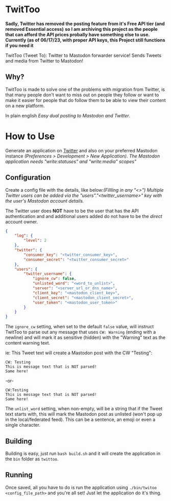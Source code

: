 # TwitToo

**Sadly, Twitter has removed the posting feature from it's Free API tier (and removed Essential access)**
**so I am archiving this project as the people that can afford the API prices probally have something**
**else to use. Currently (as of 06/17/23, with proper API keys, this Project still functions if you need it**

TwitToo (Tweet To): Twitter to Mastodon forwarder service!
Sends Tweets and media from Twitter to Mastodon!

## Why?

TwitToo is made to solve one of the problems with migration from Twitter, is
that many people don't want to miss out on people they follow or want to make it
easier for people that do follow them to be able to view their content on a new
platform.

In plain english *Easy dual posting to Mastodon and Twitter*.

# How to Use

Generate an application on [Twitter](https://developer.twitter.com) and also on
your preferred Mastodon instance *(Preferences > Development > New Application)*.
*The Mastodon application needs "write:statuses" and "write:media" scopes"*

## Configuration

Create a config file with the details, like below:*(Fillling in any "<>")*
*Multiple Twitter users can be added via the "users"."<twitter_username>" key*
*with the user's Mastodon account details.*

The Twitter user does **NOT** have to be the user that has the API authentication
and and additional users added do not have to be the *direct* account owner.

```json
{
    "log": {
        "level": 2
    },
    "twitter": {
        "consumer_key": "<twitter_consumer_key>",
        "consumer_secret": "<twitter_consumer_secret>"
    },
    "users": {
        "twitter_username": {
            "ignore_cw": false,
            "unlisted_word": "<word_to_unlist>",
            "server": "<server_url_or_dns_name>",
            "client_key": "<mastodon_client_key>",
            "client_secret": "<mastodon_client_secret>",
            "user_token": "<mastodon_user_token>"
        }
    }
}
```

The `ignore_cw` setting, when set to the default `false` value, will instruct TwitToo
to parse out any message that uses `CW: Warning` (ending with a newline) and will
mark it as sensitive (hidden) with the "Warning" text as the content warning text.

ie: This Tweet text will create a Mastodon post with the CW "Testing":

```text
CW: Testing
This is message text that is NOT parsed!
Same here!
```

-or-

```text
CW:Testing
This is message text that is NOT parsed!
Same here!
```

The `unlist_word` setting, when non-empty, will be a string that if the Tweet
text starts with, this will mark the Mastodon post as unlisted (won't pop up in
the local/federated feed). This can be a sentence, an emoji or even a single
character.

## Building

Building is easy, just run `bash build.sh` and it will create the application
in the `bin` folder as `twittoo`.

## Running

Once saved, all you have to do is run the application using `./bin/twitoo <config_file_path>`
and you're all set! Just let the application do it's thing.
